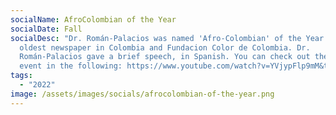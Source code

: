 ```yaml
---
socialName: AfroColombian of the Year
socialDate: Fall
socialDesc: "Dr. Román-Palacios was named 'Afro-Colombian' of the Year by the
  oldest newspaper in Colombia and Fundacion Color de Colombia. Dr.
  Román-Palacios gave a brief speech, in Spanish. You can check out the whole
  event in the following: https://www.youtube.com/watch?v=YVjypFlp9mM&t=1658s "
tags:
  - "2022"
image: /assets/images/socials/afrocolombian-of-the-year.png
---
```

